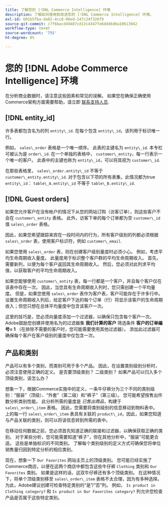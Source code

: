```yaml
---
title: 了解您的 [!DNL Commerce Intelligence] 环境
description: 了解如何使用和改进您的 [!DNL Commerce Intelligence] 环境。
exl-id: 601b5fba-da02-4cc8-96ed-147c24f326f9
source-git-commit: c7f6bacd49487cd13c4347fe6dd46d6a10613942
workflow-type: tm+mt
source-wordcount: '755'
ht-degree: 0%

---
```


# 您的 [!DNL Adobe Commerce Intelligence] 环境

在分析商业数据时，请注意这些因素和常见的误解。 如果您在确保正确使用Commerce架构方面需要帮助，请立即 [联系支持人员](https://experienceleague.adobe.com/docs/commerce-knowledge-base/kb/troubleshooting/miscellaneous/mbi-service-policies.html).

## [!DNL entity\_id]

许多表都包含名为的列 `entity\_id`. 在每个包含 `entity\_id`，该列用于标识唯一行。

例如， `sales\_order` 表格是一个唯一顺序。 此表的主键名为 `entity\_id`. 本专栏可被认为是 `order\_id`. 在一个单独的表格中， `customer\_entity`，每一行表示一个唯一的客户。 此表中的主键也称为 `entity\_id`，可以将其视为 `customer\_id`.

在那些表格里， `sales\_order.entity\_id` 不等于 `customer\_entity.entity\_id`. 对于包含以下项的所有表集，此情况都为true `entity\_id`： `table\_A.entity\_id` 不等于 `table\_B.entity\_id`.

## [!DNL Guest orders]

如果您允许客户在没有帐户的情况下从您的网站订购（访客订单），则这些客户不会在 `customer\_entity` 表格。 此外，访客下单的每个订单都为空 `customer\_id` 值 `sales\_order` 表格。

因此，如果您希望跟踪来宾在一段时间内的行为，所有客户级别的列都必须根据 `sales\_order` 表，使用客户标识符，例如 `customer\_email`.

如果您使用 `sales\_order` 表，则在创建客户级别量度时必须小心。 例如，考虑平均生命周期收入量度。 此量度用于标识整个客户群的平均生命周期收入。 首先，需要新列，以便为每个客户返回其生命周期收入。 然后，您必须对此列求平均值，以获取客户的平均生命周期收入。

如果您能够使用 `customer\_entity` 表，每一行都是一个客户，并且每个客户仅在该表中存在一次。 因此，当您具有生命周期收入列时，您只需创建一个平均量度。 但是，如果您使用 `sales\_order` 表作为客户表，客户可能存在于许多行中。 设置生命周期收入列后，给定客户下达的每个订单（行）将显示该客户的生命周期收入；但您只想在总体平均量度中包含该客户一次。

这里的技巧是，您必须向量度添加一个过滤器，以确保只包含每个客户一次。 Adobe鼓励您创建并使用名为的过滤器集 **我们计算的客户** 筛选条件 **客户的订单编号= 1** （在排除不需要的客户时，您可能需要使用其他过滤器）。 添加此过滤器可确保每个客户在客户级别的量度中仅包含一次。

## 产品和类别

产品可以有多个类别，而类别可用于多个产品。 因此，在设置类别级别分析时，必须注意使用正确的定义。 是否要顶级类别？ 二级类别？ 如果产品可以归入多个顶级类别，该怎么办？

想象一下，根据Commerce实施中的定义，一条牛仔裤分为三个不同的类别级别：“服装”（顶级）、“外套”（第二级）和“裤子”（第三级）。 您可能希望按售出件数分析类别性能。 此分析所需的量度是 _已售出商品_，构建于 `sales\_order\_item` 表格。 因此，您需要将类别级别的信息移动到物料表中。 上的每一行 `sales\_order\_item` 表具有关联的 `product\_id`，因此，如果您知道与产品关联的类别，则可以将该信息转到所需的表中。

在移动任何数据之前，您必须首先知道正确的联接和过滤器，以确保获取正确的类别。 对于某些分析，您可能需要知道“裤子”，但在其他分析中，“服装”可能更合适。 这些是单独标识的不同类别。 了解每个类别级别的定义方式可确保您将单位销售量归因到特定分析的相应类别。

现在，想象一下 `Our Favorites` 网站主页上的顶级类别。 您可能已经实施了Commerce商店，以便在这两个商店中都包含这些牛仔裤 `Clothing` 类别和 `Our Favorites` 类别。 如果是这样的话，这双牛仔裤还有多个顶级类别。 在这种情况下，将单个顶级类别移至 `sales\_order\_item` 表格不太合理，因为有多种选择。 为此，Adobe建议创建可检查特定类别的“是”/“否”列。 例如， `Is product in Clothing category?` 和 `Is product in Our Favorites category?` 列允许您检查产品是否属于这些特定类别。
